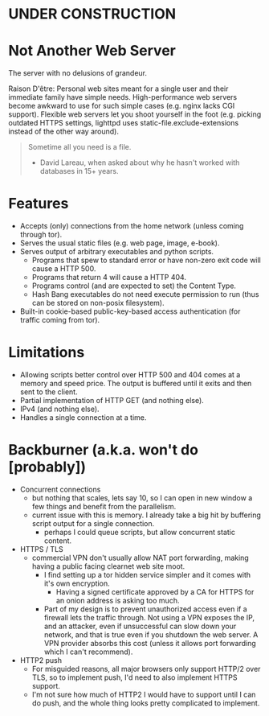 # UNDER CONSTRUCTION

# Not Another Web Server

The server with no delusions of grandeur.

Raison D'être: Personal web sites meant for a single user and their immediate family have simple needs. High-performance web servers become awkward to use for such simple cases (e.g. nginx lacks CGI support). Flexible web servers let you shoot yourself in the foot (e.g. picking outdated HTTPS settings, lighttpd uses static-file.exclude-extensions instead of the other way around).

> Sometime all you need is a file.
> - David Lareau, when asked about why he hasn't worked with databases in 15+ years.

# Features

* Accepts (only) connections from the home network (unless coming through tor).
* Serves the usual static files (e.g. web page, image, e-book).
* Serves output of arbitrary executables and python scripts.
	* Programs that spew to standard error or have non-zero exit code will cause a HTTP 500.
	* Programs that return 4 will cause a HTTP 404.
	* Programs control (and are expected to set) the Content Type.
	* Hash Bang executables do not need execute permission to run (thus can be stored on non-posix filesystem).
* Built-in cookie-based public-key-based access authentication (for traffic coming from tor).

# Limitations

* Allowing scripts better control over HTTP 500 and 404 comes at a memory and speed price. The output is buffered until it exits and then sent to the client.
* Partial implementation of HTTP GET (and nothing else).
* IPv4 (and nothing else).
* Handles a single connection at a time.

# Backburner (a.k.a. won't do [probably])

* Concurrent connections
	* but nothing that scales, lets say 10, so I can open in new window a few things and benefit from the parallelism.
	* current issue with this is memory. I already take a big hit by buffering script output for a single connection.
		* perhaps I could queue scripts, but allow concurrent static content.
* HTTPS / TLS
	* commercial VPN don't usually allow NAT port forwarding, making having a public facing clearnet web site moot.
		* I find setting up a tor hidden service simpler and it comes with it's own encryption.
			* Having a signed certificate approved by a CA for HTTPS for an onion address is asking too much.
		* Part of my design is to prevent unauthorized access even if a firewall lets the traffic through. Not using a VPN exposes the IP, and an attacker, even if unsuccessful can slow down your network, and that is true even if you shutdown the web server. A VPN provider absorbs this cost (unless it allows port forwarding which I can't recommend).
* HTTP2 push
	* For misguided reasons, all major browsers only support HTTP/2 over TLS, so to implement push, I'd need to also implement HTTPS support.
	* I'm not sure how much of HTTP2 I would have to support until I can do push, and the whole thing looks pretty complicated to implement.
